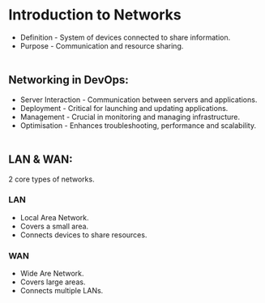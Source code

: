 # Introduction to Networks

  - Definition - System of devices connected to share information.
  - Purpose - Communication and resource sharing.
<br></br>

## Networking in DevOps:
  - Server Interaction - Communication between servers and applications.
  - Deployment - Critical for launching and updating applications.
  - Management - Crucial in monitoring and managing infrastructure.
  - Optimisation - Enhances troubleshooting, performance and scalability.
<br></br> 

## LAN & WAN:
2 core types of networks.
### LAN
  - Local Area Network.
  - Covers a small area.
  - Connects devices to share resources.

### WAN
  - Wide Are Network.
  - Covers large areas.
  - Connects multiple LANs.
  
